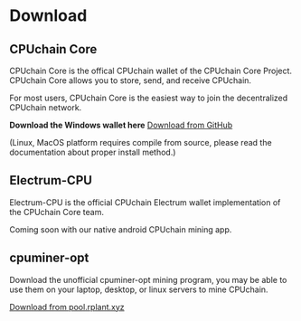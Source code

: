 # Download

## CPUchain Core

CPUchain Core is the offical CPUchain wallet of the CPUchain Core Project. CPUchain Core allows you to store, send, and receive CPUchain.

For most users, CPUchain Core is the easiest way to join the decentralized CPUchain network.

**Download the Windows wallet here** [Download from GitHub](https://github.com/cpuchain/cpuchain/releases/latest)

(Linux, MacOS platform requires compile from source, please read the documentation about proper install method.)

## Electrum-CPU

Electrum-CPU is the official CPUchain Electrum wallet implementation of the CPUchain Core team.

Coming soon with our native android CPUchain mining app.

## cpuminer-opt

Download the unofficial cpuminer-opt mining program, you may be able to use them on your laptop, desktop, or linux servers to mine CPUchain.

[Download from pool.rplant.xyz](https://pool.rplant.xyz/getting_started)
